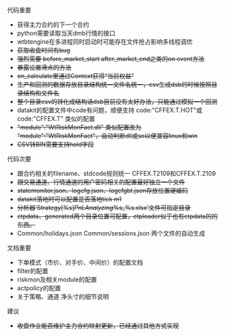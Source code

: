 代码重要
* 获得主力合约的下一个合约
* python需要读取当天dmb行情的接口
* wtbtengine在多进程同时启动时可能存在文件抢占影响多线程调优
* ~~获取收盘时间有bug~~
* ~~强烈需要 before_market_start after_market_end之类的on event方法~~
* ~~暴露设置滑点的方法~~
* ~~on_calculate里通过Context获得“当前权益”~~
* ~~生产和回测的数据存放目录结构统一文件名统一，csv生成dsb的时候按照目录结构和文件名~~
* ~~整个目录csv的转化成结构话dsb目前没有太好办法，只能通过模拟一个回测~~
* datakit的配置文件中code有问题，顺便支持 code:"CFFEX.T.HOT"或 code:"CFFEX.T" 类似的配置
* ~~"module":"WtRiskMonFact.dll" 类似配置改为 "module":"WtRiskMonFact"，自动判断dll或so以便兼容linux和win~~
* ~~CSV转BIN需要支持hold字段~~

代码次要
* 跟合约相关的filename、stdcode规则统一  CFFEX.T2109和CFFEX.T.2109
* ~~跟交易通道、行情通道的用户密码相关的配置最好独立一个文件~~
* ~~statemonitor.json、logcfg.json、logcfgbt.json存放位置硬编码~~
* ~~datakit落地时可以配置是否落地tick m1~~
* ~~分析器'Strategy[%s]_PnLAnalyzing_%s_%s.xlsx'文件可指定目录~~
* ~~ctpdata、generated两个目录位置可配置，ctploader似乎也有ctpdata的的东西。~~
* Common/holidays.json Common/sessions.json 两个文件的自动生成

文档重要
* 下单模式（市价、对手价、中间价）的配置文档
* filter的配置
* riskmon及相关module的配置
* actpolicy的配置
* 关于策略、通道 净头寸的细节说明

建议
* ~~收盘作业能否维护主力合约映射更新，已经通过其他方式实现~~